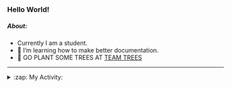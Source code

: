 ### Hello World!

##### About:
- Currently I am a student.
- 🌱 I’m learning how to make better documentation.
- 🌱 GO PLANT SOME TREES AT [TEAM TREES](https://teamtrees.org/)

---
<details>
  <summary>:zap: My Activity:</summary>
  
<!--START_SECTION:waka-->
![Code Time](http://img.shields.io/badge/Code%20Time-1%2C093%20hrs%2055%20mins-blue)

**I'm a Night 🦉** 

```text
🌞 Morning                1355 commits        ██░░░░░░░░░░░░░░░░░░░░░░░   09.07 % 
🌆 Daytime                5212 commits        █████████░░░░░░░░░░░░░░░░   34.89 % 
🌃 Evening                4300 commits        ███████░░░░░░░░░░░░░░░░░░   28.78 % 
🌙 Night                  4072 commits        ███████░░░░░░░░░░░░░░░░░░   27.26 % 
```
📅 **I'm Most Productive on Wednesday** 

```text
Monday                   2279 commits        ████░░░░░░░░░░░░░░░░░░░░░   15.26 % 
Tuesday                  1808 commits        ███░░░░░░░░░░░░░░░░░░░░░░   12.10 % 
Wednesday                3540 commits        ██████░░░░░░░░░░░░░░░░░░░   23.70 % 
Thursday                 1864 commits        ███░░░░░░░░░░░░░░░░░░░░░░   12.48 % 
Friday                   1487 commits        ██░░░░░░░░░░░░░░░░░░░░░░░   09.95 % 
Saturday                 1349 commits        ██░░░░░░░░░░░░░░░░░░░░░░░   09.03 % 
Sunday                   2612 commits        ████░░░░░░░░░░░░░░░░░░░░░   17.48 % 
```


📊 **This Week I Spent My Time On** 

```text
🔥 Editors: 
VS Code                  7 hrs 30 mins       █████████████████████████   100.00 % 

🐱‍💻 Projects: 
CSF22                    4 hrs 18 mins       ██████████████░░░░░░░░░░░   57.45 % 
praise                   2 hrs 33 mins       █████████░░░░░░░░░░░░░░░░   34.15 % 
TEA-onboarding-bot       21 mins             █░░░░░░░░░░░░░░░░░░░░░░░░   04.67 % 
technocean-frontend      16 mins             █░░░░░░░░░░░░░░░░░░░░░░░░   03.65 % 
CSF                      0 secs              ░░░░░░░░░░░░░░░░░░░░░░░░░   00.09 % 
```


 Last Updated on 11/04/2023 08:08:46 UTC
<!--END_SECTION:waka-->
</details>
